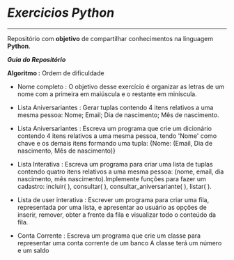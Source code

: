 # __*Exercicios  Python*__
---
Repositório com __objetivo__ de compartilhar conhecimentos na linguagem __Python__.

__*Guia do Repositório*__

__Algoritmo :__ 
 Ordem de dificuldade 
 
* Nome completo : O objetivo desse exercício é organizar as letras de um nome com a primeira em maiúscula e o restante em miníscula.

* Lista Aniversariantes : Gerar tuplas contendo 4 itens relativos a uma mesma pessoa: Nome; Email; Dia de nascimento; Mês de nascimento.

* Lista Aniversariantes : Escreva um programa que crie um dicionário contendo 4 itens relativos a uma mesma pessoa, 
tendo 'Nome' como chave e os demais itens formando uma tupla: {Nome: (Email, Dia de nascimento, Mês de nascimento)}

* Lista Interativa : Escreva um programa para criar uma lista de tuplas contendo quatro itens relativos a uma mesma pessoa:
(nome, email, dia nascimento, mês nascimento).Implemente funções para fazer um 
cadastro: incluir( ), consultar( ), consultar_aniversariante( ), listar( ).

* Lista de user interativa : Escrever um programa para criar uma fila, representada por uma lista, 
e apresentar ao usuário as opções de inserir, remover, obter a frente da fila e 
visualizar todo o conteúdo da fila.

* Conta Corrente : Escreva um programa que crie um classe para representar uma conta corrente de um banco
 A classe terá um número e um saldo
